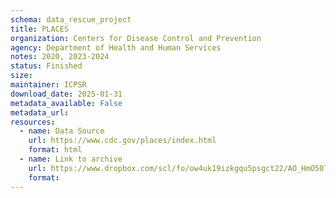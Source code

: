 ```yaml
---
schema: data_rescue_project 
title: PLACES
organization: Centers for Disease Control and Prevention
agency: Department of Health and Human Services
notes: 2020, 2023-2024
status: Finished
size: 
maintainer: ICPSR
download_date: 2025-01-31
metadata_available: False
metadata_url: 
resources:
  - name: Data Source
    url: https://www.cdc.gov/places/index.html
    format: html
  - name: Link to archive
    url: https://www.dropbox.com/scl/fo/ow4uk19izkgqu5psgct22/AO_HmO50TEAz50SYe3BMYFs?rlkey=3m9ey4wichxfy07e3w7g17c5p&dl=0
    format: 
---
```

